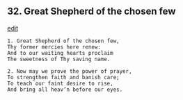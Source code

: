 
## 32.  Great Shepherd of the chosen few
[edit](https://docs.google.com/document/d/166aU402Lqfh7RzHSDcDklro8sJ7jgY5k/edit?mode=html)



    1. Great Shepherd of the chosen few,
    Thy former mercies here renew:
    And to our waiting hearts proclaim 
    The sweetness of Thy saving name.

    2. Now may we prove the power of prayer, 
    To strengthen faith and banish care;
    To teach our faint desire to rise,
    And bring all heav’n before our eyes.
